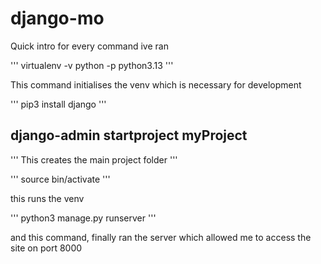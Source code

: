 # django-mo

Quick intro for every command ive ran

''' virtualenv -v python -p python3.13 '''

This command initialises the venv which is necessary for development 

'''
pip3 install django
'''

## django-admin startproject myProject

'''
This creates the main project folder
'''

'''
source bin/activate
'''

this runs the venv

'''
python3 manage.py runserver
'''

and this command, finally ran the server which allowed me to access the site on port 8000
